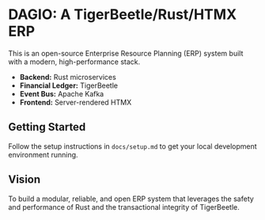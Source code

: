 # DAGIO: A TigerBeetle/Rust/HTMX ERP

This is an open-source Enterprise Resource Planning (ERP) system built with a modern, high-performance stack.

- **Backend:** Rust microservices
- **Financial Ledger:** TigerBeetle
- **Event Bus:** Apache Kafka
- **Frontend:** Server-rendered HTMX

## Getting Started

Follow the setup instructions in `docs/setup.md` to get your local development environment running.

## Vision

To build a modular, reliable, and open ERP system that leverages the safety and performance of Rust and the transactional integrity of TigerBeetle.